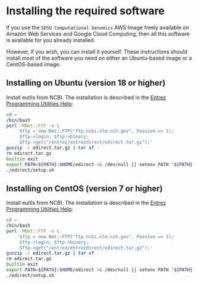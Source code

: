 # Installing the required software

If you use the `SDSU Computational Genomics` AWS Image freely available on Amazon Web Services and Google Cloud Computing, then all this software is available for you already installed.

However, if you wish, you can install it yourself. These instructions should install most of the software you need on either an Ubuntu-based image or a CentOS-based image.


## Installing on Ubuntu (version 18 or higher)

Install eutils from NCBI. The installation is described in the [Entrez Programming Utilities Help](https://www.ncbi.nlm.nih.gov/books/NBK179288): 

```bash
cd ~
/bin/bash
perl -MNet::FTP -e \
    '$ftp = new Net::FTP("ftp.ncbi.nlm.nih.gov", Passive => 1);
     $ftp->login; $ftp->binary;
     $ftp->get("/entrez/entrezdirect/edirect.tar.gz");'
gunzip -c edirect.tar.gz | tar xf -
rm edirect.tar.gz
builtin exit
export PATH=${PATH}:$HOME/edirect >& /dev/null || setenv PATH "${PATH}:$HOME/edirect"
./edirect/setup.sh
```





## Installing on CentOS (version 7 or higher)

Install eutils from NCBI. The installation is described in the [Entrez Programming Utilities Help](https://www.ncbi.nlm.nih.gov/books/NBK179288): 

```bash
cd ~
/bin/bash
perl -MNet::FTP -e \
    '$ftp = new Net::FTP("ftp.ncbi.nlm.nih.gov", Passive => 1);
     $ftp->login; $ftp->binary;
     $ftp->get("/entrez/entrezdirect/edirect.tar.gz");'
gunzip -c edirect.tar.gz | tar xf -
rm edirect.tar.gz
builtin exit
export PATH=${PATH}:$HOME/edirect >& /dev/null || setenv PATH "${PATH}:$HOME/edirect"
./edirect/setup.sh
```

